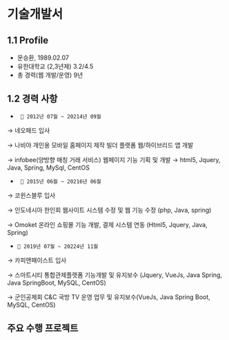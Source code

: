 # 기술개발서
## 1.1 Profile 
- 문승환, 1989.02.07
- 유한대학교 (2,3년제) 3.2/4.5
- 총 경력(웹 개발/운영) 9년


## 1.2 경력 사항

- ` 📅 2012년 07월 ~ 20214년 09월`


→ 네오패드 입사


→ 나비야 개인용 모바일 홈페이지 제작 빌더 플랫폼 웹/하이브리드 앱 개발


→ infobee(양방향 매칭 거래 서비스) 웹페이지 기능 기획 및 개발 
→ html5, Jquery, Java, Spring, MySql, CentOS

- ` 📅 2015년 06월 ~ 20216년 06월`


→ 코윈스블루 입사


→ 인도네시아 한인회 웹사이트 시스템 수정 및 웹 기능 수정 (php, Java, spring)


→ Omoket 온라인 쇼핑몰 기능 개발, 결제 시스템 연동 (Html5, Jquery, Java, Spring)


- `📅 2019년 07월 ~ 20224년 11월`


→ 카피앤패이스트 입사


→ 스마트시티 통합관제플랫폼 기능개발 및 유지보수 (Jquery, VueJs, Java Spring, Java SpringBoot, MySQL, CentOS)


→ 군인공제회 C&C 국방 TV 운영 업무 및 유지보수(VueJs, Java Spring Boot, MySQL, CentOS)


## 주요 수행 프로젝트
